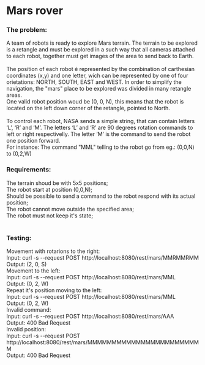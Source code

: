 # Mars rover

### The problem:
A team of robots is ready to explore Mars terrain.
The terrain to be explored is a retangle and must be explored in a such way that all cameras attached to each robot, together must get images of the  area to send back to Earth.  
<br/>
The position of each robot é represented by the combination of carthesian coordinates (x,y) and one letter, wich can be represented by one of four orietations: NORTH, SOUTH, EAST and WEST. In order to simplify the navigation, the "mars" place to be explored was divided in many retangle areas.  
One valid robot position woud be (0, 0, N), this means that the robot is located on the left down corner of the retangle, pointed to North.  
<br/>
To control each robot, NASA sends a simple string, that can contain letters ‘L’, ‘R’ and ‘M’. The letters ‘L’ and ‘R’ are 90 degrees rotation commands to left or right respectivelly. The letter ‘M’ is the command to send the robot one position forward.  
For instance: The command "MML" telling to the robot go from eg.: (0,0,N) to (0,2,W)
<br/>
### Requirements:
The terrain shoud be with 5x5 positions;  
The robot start at position (0,0,N);  
Should be possible to send a command to the robot respond with its actual position;  
The robot cannot move outside the specified area;  
The robot must not keep it's state;  
<br/>
### Testing:
Movement with rotarions to the right:  
Input: curl -s --request POST http://localhost:8080/rest/mars/MMRMMRMM  
Output: (2, 0, S)
<br/>
Movement to the left:  
Input: curl -s --request POST http://localhost:8080/rest/mars/MML  
Output: (0, 2, W)
<br/>
Repeat it's position moving to the left:  
Input: curl -s --request POST http://localhost:8080/rest/mars/MML  
Output: (0, 2, W)
<br/>
Invalid command:  
Input: curl -s --request POST http://localhost:8080/rest/mars/AAA  
Output: 400 Bad Request
<br>
Invalid position:  
Input: curl -s --request POST http://localhost:8080/rest/mars/MMMMMMMMMMMMMMMMMMMMMMMM  
Output: 400 Bad Request  
